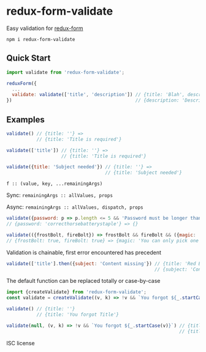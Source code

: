 # redux-form-validate

Easy validation for [redux-form](https://github.com/erikras/redux-form)

`npm i redux-form-validate`

## Quick Start

```js
import validate from 'redux-form-validate';

reduxForm({
  ...
  validate: validate(['title', 'description']) // {title: 'Blah', description: ''} =>
})                                             // {description: 'Description is required'}
```

## Examples

```js
validate() // {title: ''} =>
           // {title: 'Title is required'}
```

```js
validate(['title']) // {title: ''} =>
                    // {title: 'Title is required'}
```

```js
validate({title: 'Subject needed'}) // {title: ''} =>
                                    // {title: 'Subject needed'}
```

`f :: (value, key, ...remainingArgs)`

Sync: `remainingArgs :: allValues, props`

Async: `remainingArgs :: allValues, dispatch, props`

```js
validate({password: p => p.length <= 5 && 'Password must be longer than 6 charachters'})
// {password: 'correcthorsebatterystaple'} => {}
```

```js
validate(({frostBolt, fireBolt}) => frostBolt && fireBolt && ({magic: 'You can only pick one'}))
// {frostBolt: true, fireBolt: true} => {magic: 'You can only pick one'}
```

Validation is chainable, first error encountered has precedent

```js
validate(['title'].then({subject: 'Content missing'}) // {title: 'Red Book', subject: ''} =>
                                                      // {subject: 'Content missing'}
```

The default function can be replaced totally or case-by-case

```js
import {createValidate} from 'redux-form-validate';
const validate = createValidate((v, k) => !v && `You forgot ${_.startCase(v)}`);

validate() // {title: ''}
           // {title: 'You forgot Title'}
```

```js
validate(null, (v, k) => !v && `You forgot ${_.startCase(v)}`) // {title: ''}
                                                               // {title: 'You forgot Title'}
```

ISC license
